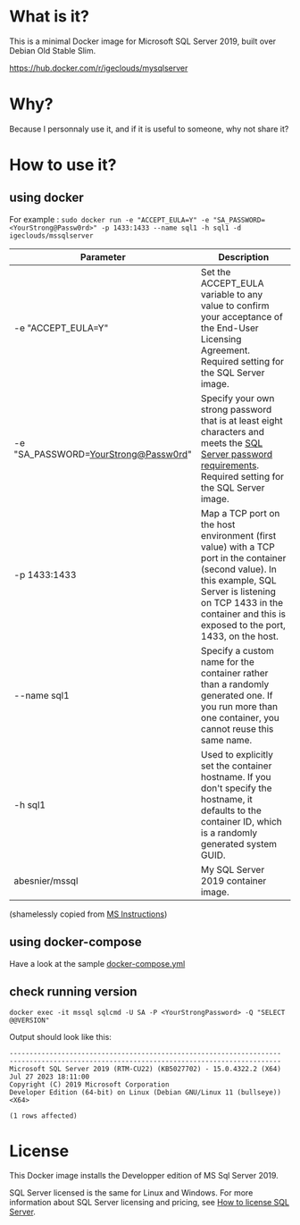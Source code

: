 # What is it?
This is a minimal Docker image for Microsoft SQL Server 2019, built over Debian Old Stable Slim.

https://hub.docker.com/r/igeclouds/mysqlserver

# Why? 
Because I personnaly use it, and if it is useful to someone, why not share it?

# How to use it?
## using docker
For example : `sudo docker run -e "ACCEPT_EULA=Y" -e "SA_PASSWORD=<YourStrong@Passw0rd>" -p 1433:1433 --name sql1 -h sql1 -d igeclouds/mssqlserver`

Parameter | Description
---|---
-e "ACCEPT_EULA=Y" | Set the ACCEPT_EULA variable to any value to confirm your acceptance of the End-User Licensing Agreement. Required setting for the SQL Server image.
-e "SA_PASSWORD=<YourStrong@Passw0rd>" | Specify your own strong password that is at least eight characters and meets the [SQL Server password requirements](https://docs.microsoft.com/en-us/sql/relational-databases/security/password-policy?view=sql-server-ver15). Required setting for the SQL Server image.
-p 1433:1433 |	Map a TCP port on the host environment (first value) with a TCP port in the container (second value). In this example, SQL Server is listening on TCP 1433 in the container and this is exposed to the port, 1433, on the host.
--name sql1 | Specify a custom name for the container rather than a randomly generated one. If you run more than one container, you cannot reuse this same name.
-h sql1 | Used to explicitly set the container hostname. If you don't specify the hostname, it defaults to the container ID, which is a randomly generated system GUID.
abesnier/mssql | My SQL Server 2019 container image.

(shamelessly copied from [MS Instructions](https://docs.microsoft.com/en-us/sql/linux/quickstart-install-connect-docker?view=sql-server-ver15&pivots=cs1-bash))

## using docker-compose
Have a look at the sample [docker-compose.yml](https://github.com/abesnier/docker-mssql/blob/main/docker-compose.yml)

## check running version
`docker exec -it mssql sqlcmd -U SA -P <YourStrongPassword> -Q "SELECT @@VERSION"`

Output should look like this:

```                                                                                                                                                                     
--------------------------------------------------------------------
--------------------------------------------------------------------
Microsoft SQL Server 2019 (RTM-CU22) (KB5027702) - 15.0.4322.2 (X64) 
Jul 27 2023 18:11:00 
Copyright (C) 2019 Microsoft Corporation
Developer Edition (64-bit) on Linux (Debian GNU/Linux 11 (bullseye)) <X64>
 
(1 rows affected)
```

# License
This Docker image installs the Developper edition of MS Sql Server 2019.

SQL Server licensed is the same for Linux and Windows. For more information about SQL Server licensing and pricing, see [How to license SQL Server](https://www.microsoft.com/sql-server/sql-server-2019-pricing).
